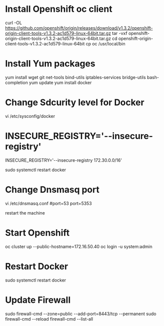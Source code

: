 # Install Openshift oc client

  curl -OL https://github.com/openshift/origin/releases/download/v1.3.2/openshift-origin-client-tools-v1.3.2-ac1d579-linux-64bit.tar.gz
  tar -vxf openshift-origin-client-tools-v1.3.2-ac1d579-linux-64bit.tar.gz
  cd openshift-origin-client-tools-v1.3.2-ac1d579-linux-64bit
  cp oc /usr/local/bin

# Install Yum packages
yum install wget git net-tools bind-utils iptables-services bridge-utils bash-completion
yum update
yum install docker

# Change Sdcurity level for Docker

vi /etc/sysconfig/docker

# INSECURE_REGISTRY='--insecure-registry'
INSECURE_REGISTRY='--insecure-registry 172.30.0.0/16'

sudo systemctl restart docker

# Change Dnsmasq port

vi /etc/dnsmasq.conf
#port=53
port=5353

restart the machine 

# Start Openshift

oc cluster up --public-hostname=172.16.50.40
oc login -u system:admin

# Restart Docker

sudo systemctl restart docker

# Update Firewall

sudo firewall-cmd --zone=public --add-port=8443/tcp --permanent
sudo firewall-cmd --reload
firewall-cmd --list-all
